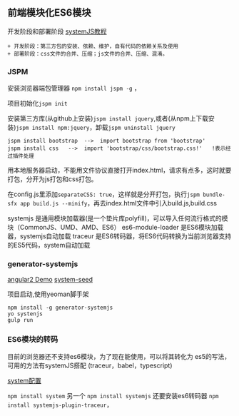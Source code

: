 

## 前端模块化ES6模块

开发阶段和部署阶段 [systemJS教程](https://www.zfanw.com/blog/jspm-systemjs.html)

	+ 开发阶段：第三方包的安装、依赖、维护，自有代码的依赖关系及使用
	+ 部署阶段：css文件的合并、压缩；js文件的合并、压缩、混淆。


### JSPM

安装浏览器端包管理器 `npm install jspm -g` ，

项目初始化`jspm init`

安装第三方库(从github上安装)`jspm install jquery`,或者(从npm上下载安装)`jspm install npm:jquery`，卸载`jspm uninstall jquery`

```
jspm install bootstrap  -->  import bootstrap from 'bootstrap'
jspm install css   -->  import 'bootstrap/css/bootstrap.css!'   !表示经过插件处理
```

用本地服务器启动，不能用文件协议直接打开index.html，请求有点多，这时就要打包，分开为js打包和css打包。

在config.js里添加`separateCSS: true`，这样就是分开打包，执行`jspm bundle-sfx app build.js --minify`，再去index.html文件中引入build.js,build.css



systemjs 是通用模块加载器(是一个垫片库polyfill)，可以导入任何流行格式的模块（CommonJS、UMD、AMD、ES6）
es6-module-loader 是ES6模块加载器，systemjs自动加载
traceur  是ES6转码器，将ES6代码转换为当前浏览器支持的ES5代码，system自动加载


### generator-systemjs

[angular2 Demo](https://github.com/amcdnl/angular2-demo)
[system-seed](https://github.com/lookfirst/systemjs-seed)

项目启动,使用yeoman脚手架

```
npm install -g generator-systemjs
yo systenjs
gulp run
```

### ES6模块的转码

目前的浏览器还不支持es6模块，为了现在能使用，可以将其转化为 es5的写法，可用的方法有systemJS搭配 (traceur，babel，typescript)

[system配置](https://github.com/systemjs/systemjs/blob/master/docs/config-api.md)

`npm install system` 另一个 `npm install systemjs`
还要安装es6转码器 `npm install systemjs-plugin-traceur`，
